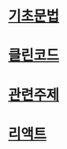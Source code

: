 # [기초문법](./grammar/grammar.md)

# [클린코드](./clean/README.md)

# [관련주제](./Subject.md/subject.md/)

# [리액트](./../React/README.md)
